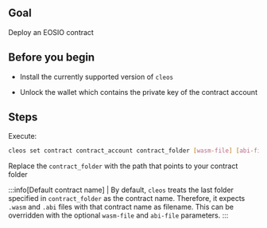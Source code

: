 ## Goal

Deploy an EOSIO contract

## Before you begin

* Install the currently supported version of `cleos`

* Unlock the wallet which contains the private key of the contract account

## Steps

Execute:

```sh
cleos set contract contract_account contract_folder [wasm-file] [abi-file]
```

Replace the `contract_folder` with the path that points to your contract folder

:::info[Default contract name]
| By default, `cleos` treats the last folder specified in `contract_folder` as the contract name. Therefore, it expects `.wasm` and `.abi` files with that contract name as filename. This can be overridden with the optional `wasm-file` and `abi-file` parameters.
:::